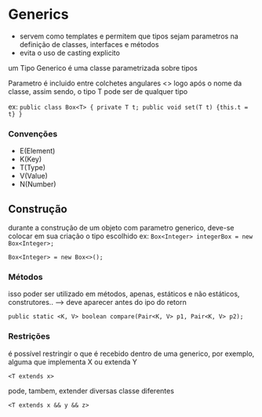 # Generics
- servem como templates e permitem que tipos sejam parametros na definição de classes, interfaces e métodos
- evita o uso de casting explicito

um Tipo Generico é uma classe parametrizada sobre tipos

Parametro é incluido entre colchetes angulares <> logo após o nome da classe, assim sendo, o tipo T pode ser de qualquer tipo

ex:
`
public class Box<T> {
    private T t;
    public void set(T t) {this.t = t}
}
`
### Convenções
- E(Element)
- K(Key)
- T(Type)
- V(Value)
- N(Number)


## Construção
durante a construção de um objeto com parametro generico, deve-se colocar em sua criação o tipo escolhido
ex: 
`Box<Integer> integerBox = new Box<Integer>;`

`Box<Integer> = new Box<>();`

### Métodos
isso poder ser utilizado em métodos, apenas, estáticos e não estáticos, construtores..
--> deve aparecer antes do ipo do retorn 

`public static <K, V> boolean compare(Pair<K, V> p1, Pair<K, V> p2);`


### Restrições 
é possível restringir o que é recebido dentro de uma generico, por exemplo, alguma que implementa X ou extenda Y

 `<T extends x>`

pode, tambem, extender diversas classe diferentes

`<T extends x && y && z>`

